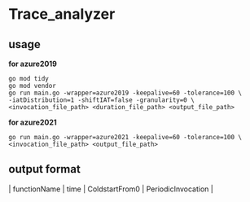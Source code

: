 # Trace_analyzer  
## usage  

**for azure2019**
```
go mod tidy  
go mod vendor  
go run main.go -wrapper=azure2019 -keepalive=60 -tolerance=100 \
-iatDistribution=1 -shiftIAT=false -granularity=0 \
<invocation_file_path> <duration_file_path> <output_file_path>  
```

**for azure2021**
```
go run main.go -wrapper=azure2021 -keepalive=60 -tolerance=100 \
<invocation_file_path> <output_file_path>  
```

## output format  
| functionName | time | ColdstartFrom0 | PeriodicInvocation |